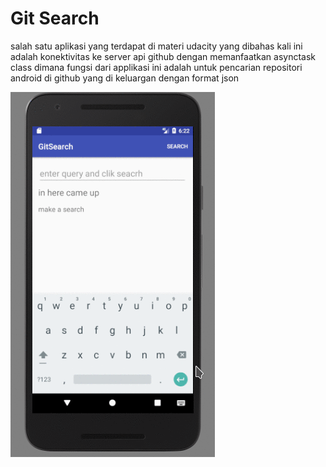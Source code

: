 # Git Search #

salah satu aplikasi yang terdapat di materi udacity yang dibahas kali ini adalah konektivitas ke server api github dengan memanfaatkan asynctask class dimana fungsi dari applikasi ini adalah untuk pencarian repositori android di github yang di keluargan dengan format json

![Git Search](gif/anim.gif)
